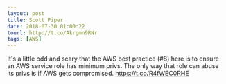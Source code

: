 ```yaml
---
layout: post
title: Scott Piper
date: 2018-07-30 01:00:22
tourl: http://t.co/Akrgmn9RNr
tags: [AWS]
---
```

It's a little odd and scary that the AWS best practice (#8) here is to ensure an AWS service role has minimum privs. The only way that role can abuse its privs is if AWS gets compromised.    https://t.co/R4fWEC0RHE